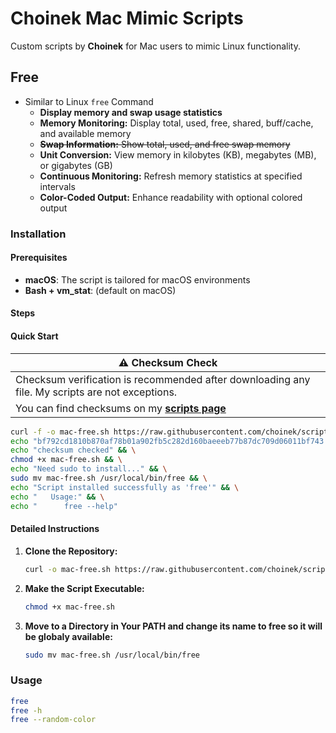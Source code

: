 # Choinek Mac Mimic Scripts

Custom scripts by **Choinek** for Mac users to mimic Linux functionality.

## Free

- Similar to Linux `free` Command
  - **Display memory and swap usage statistics**
  - **Memory Monitoring:** Display total, used, free, shared, buff/cache, and available memory
  - ~~**Swap Information:** Show total, used, and free swap memory~~
  - **Unit Conversion:** View memory in kilobytes (KB), megabytes (MB), or gigabytes (GB)
  - **Continuous Monitoring:** Refresh memory statistics at specified intervals
  - **Color-Coded Output:** Enhance readability with optional colored output

### Installation

#### Prerequisites

- **macOS**: The script is tailored for macOS environments
- **Bash + vm_stat**: (default on macOS)

#### Steps

#### Quick Start

| ⚠️ **Checksum Check**                                                                           |
|-------------------------------------------------------------------------------------------------|
| Checksum verification is recommended after downloading any file. My scripts are not exceptions. |
| You can find checksums on my [**scripts page**](https://choinek.github.io/scripts/)       |

```bash
curl -f -o mac-free.sh https://raw.githubusercontent.com/choinek/scripts/refs/heads/main/mac-linux-mimic-scripts/mac-free.sh && \
echo "bf792cd1810b870af78b01a902fb5c282d160baeeeb77b87dc709d06011bf743  mac-free.sh" | sha256sum -c && \
echo "checksum checked" && \
chmod +x mac-free.sh && \
echo "Need sudo to install..." && \
sudo mv mac-free.sh /usr/local/bin/free && \
echo "Script installed successfully as 'free'" && \
echo "   Usage:" && \
echo "      free --help"
```


#### Detailed Instructions

1. **Clone the Repository:**
    ```bash
    curl -o mac-free.sh https://raw.githubusercontent.com/choinek/scripts/refs/heads/mac-linux-mimic-scripts/mac-free.sh
    ```

2. **Make the Script Executable:**
    ```bash
    chmod +x mac-free.sh
    ```

3. **Move to a Directory in Your PATH and change its name to free so it will be globaly available:**
    ```bash
    sudo mv mac-free.sh /usr/local/bin/free
    ```


### Usage
```bash
free
free -h
free --random-color
```
